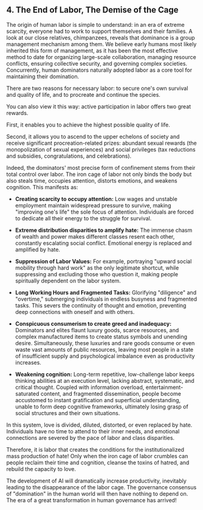 ## 4. The End of Labor, The Demise of the Cage

The origin of human labor is simple to understand: in an era of extreme scarcity, everyone had to work to support themselves and their families. A look at our close relatives, chimpanzees, reveals that dominance is a group management mechanism among them. We believe early humans most likely inherited this form of management, as it has been the most effective method to date for organizing large-scale collaboration, managing resource conflicts, ensuring collective security, and governing complex societies. Concurrently, human dominators naturally adopted labor as a core tool for maintaining their domination.

There are two reasons for necessary labor: to secure one's own survival and quality of life, and to procreate and continue the species.

You can also view it this way: active participation in labor offers two great rewards.

First, it enables you to achieve the highest possible quality of life.

Second, it allows you to ascend to the upper echelons of society and receive significant procreation-related prizes: abundant sexual rewards (the monopolization of sexual experiences) and social privileges (tax reductions and subsidies, congratulations, and celebrations).

Indeed, the dominators' most precise form of confinement stems from their total control over labor. The iron cage of labor not only binds the body but also steals time, occupies attention, distorts emotions, and weakens cognition. This manifests as:

- **Creating scarcity to occupy attention:** Low wages and unstable employment maintain widespread pressure to survive, making "improving one's life" the sole focus of attention. Individuals are forced to dedicate all their energy to the struggle for survival.
    
- **Extreme distribution disparities to amplify hate:** The immense chasm of wealth and power makes different classes resent each other, constantly escalating social conflict. Emotional energy is replaced and amplified by hate.
    
- **Suppression of Labor Values:** For example, portraying "upward social mobility through hard work" as the only legitimate shortcut, while suppressing and excluding those who question it, making people spiritually dependent on the labor system.
    
- **Long Working Hours and Fragmented Tasks:** Glorifying "diligence" and "overtime," submerging individuals in endless busyness and fragmented tasks. This severs the continuity of thought and emotion, preventing deep connections with oneself and with others.
    
- **Conspicuous consumerism to create greed and inadequacy:** Dominators and elites flaunt luxury goods, scarce resources, and complex manufactured items to create status symbols and unending desire. Simultaneously, these luxuries and rare goods consume or even waste vast amounts of public resources, leaving most people in a state of insufficient supply and psychological imbalance even as productivity increases.
    
- **Weakening cognition:** Long-term repetitive, low-challenge labor keeps thinking abilities at an execution level, lacking abstract, systematic, and critical thought. Coupled with information overload, entertainment-saturated content, and fragmented dissemination, people become accustomed to instant gratification and superficial understanding, unable to form deep cognitive frameworks, ultimately losing grasp of social structures and their own situations.
    

In this system, love is divided, diluted, distorted, or even replaced by hate. Individuals have no time to attend to their inner needs, and emotional connections are severed by the pace of labor and class disparities.

Therefore, it is labor that creates the conditions for the institutionalized mass production of hate! Only when the iron cage of labor crumbles can people reclaim their time and cognition, cleanse the toxins of hatred, and rebuild the capacity to love.

The development of AI will dramatically increase productivity, inevitably leading to the disappearance of the labor cage. The governance consensus of "domination" in the human world will then have nothing to depend on. The era of a great transformation in human governance has arrived!
